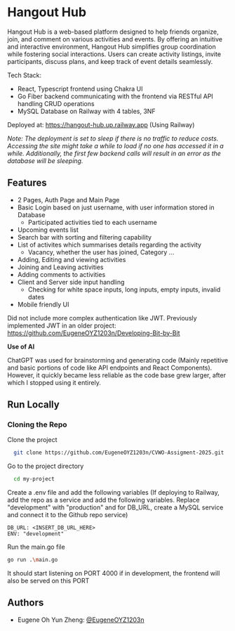 
# Hangout Hub

Hangout Hub is a web-based platform designed to help friends organize, join, and comment on various activities and events. By offering an intuitive and interactive environment, Hangout Hub simplifies group coordination while fostering social interactions. Users can create activity listings, invite participants, discuss plans, and keep track of event details seamlessly.

Tech Stack:
- React, Typescript frontend using Chakra UI
- Go Fiber backend communicating with the frontend via RESTful API handling CRUD operations
- MySQL Database on Railway with 4 tables, 3NF

Deployed at: https://hangout-hub.up.railway.app
(Using Railway)

*Note: The deployment is set to sleep if there is no traffic to reduce costs. Accessing the site might take a while to load if no one has accessed it in a while. Additionally, the first few backend calls will result in an error as the database will be sleeping.*


## Features

- 2 Pages, Auth Page and Main Page
- Basic Login based on just username, with user information stored in Database
    - Participated activities tied to each username
- Upcoming events list
- Search bar with sorting and filtering capability
- List of activites which summarises details regarding the activity
    - Vacancy, whether the user has joined, Category ...
- Adding, Editing and viewing activities
- Joining and Leaving activities
- Adding comments to activities
- Client and Server side input handling
    - Checking for white space inputs, long inputs, empty inputs, invalid dates
- Mobile friendly UI

Did not include more complex authentication like JWT. Previously implemented JWT in an older project: https://github.com/EugeneOYZ1203n/Developing-Bit-by-Bit

**Use of AI**

ChatGPT was used for brainstorming and generating code (Mainly repetitive and basic portions of code like API endpoints and React Components). However, it quickly became less reliable as the code base grew larger, after which I stopped using it entirely.
## Run Locally

### Cloning the Repo
Clone the project

```bash
  git clone https://github.com/EugeneOYZ1203n/CVWO-Assigment-2025.git
```

Go to the project directory

```bash
  cd my-project
```

Create a .env file and add the following variables
(If deploying to Railway, add the repo as a service and add the following variables. Replace "development" with "production" and for DB_URL, create a MySQL service and connect it to the Github repo service)

```text
DB_URL: <INSERT_DB_URL_HERE>
ENV: "development"
```

Run the main.go file

```bash
go run .\main.go
```

It should start listening on PORT 4000 if in development, the frontend will also be served on this PORT
## Authors

- Eugene Oh Yun Zheng: [@EugeneOYZ1203n](https://github.com/EugeneOYZ1203n)

